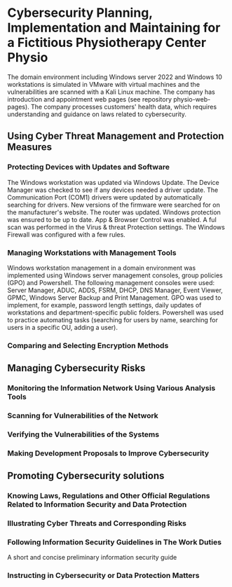 # Cybersecurity Planning, Implementation and Maintaining for a Fictitious Physiotherapy Center Physio

The domain environment including Windows server 2022 and Windows 10 workstations is simulated in VMware with virtual machines and the vulnerabilities are scanned with a Kali Linux machine. The company has introduction and appointment web pages (see repository physio-web-pages). The company processes customers' health data, which requires understanding and guidance on laws related to cybersecurity.

## Using Cyber Threat Management and Protection Measures

### Protecting Devices with Updates and Software

The Windows workstation was updated via Windows Update. The Device Manager was checked to see if any devices needed a driver update. The Communication Port (COM1) drivers were updated by automatically searching for drivers. New versions of the firmware were searched for on the manufacturer's website. The router was updated. Windows protection was ensured to be up to date. App & Browser Control was enabled. A ful scan was performed in the Virus & threat Protection settings. The Windows Firewall was configured with a few rules.

### Managing Workstations with Management Tools

Windows workstation management in a domain environment was implemented using Windows server management consoles, group policies (GPO) and Powershell. The following management consoles were used: Server Manager, ADUC, ADDS, FSRM, DHCP, DNS Manager, Event Viewer, GPMC, Windows Server Backup and Print Management. GPO was used to implement, for example, password length settings, daily updates of workstations and department-specific public folders. Powershell was used to practice automating tasks (searching for users by name, searching for users in a specific OU, adding a user).

### Comparing and Selecting Encryption Methods

## Managing Cybersecurity Risks

### Monitoring the Information Network Using Various Analysis Tools
### Scanning for Vulnerabilities of the Network
### Verifying the Vulnerabilities of the Systems
### Making Development Proposals to Improve Cybersecurity

## Promoting Cybersecurity solutions

### Knowing Laws, Regulations and Other Official Regulations Related to Information Security and Data Protection
### Illustrating Cyber Threats and Corresponding Risks
### Following Information Security Guidelines in The Work Duties

A short and concise preliminary information security guide

### Instructing in Cybersecurity or Data Protection Matters



